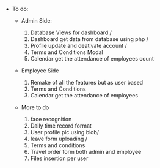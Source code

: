 * To do:
    * Admin Side: 
        1. Database Views for dashboard /
        2. Dashboard get data from database using php /
        3. Profile update and deativate account  /
        4. Terms and Conditions Modal
        5. Calendar get the attendance of employees count


    * Employee Side
        1. Remake of all the features but as user based
        2. Terms and Conditions
        3. Calendar get the attendance of employees


    * More to do
        1. face recognition
        2. Daily time record format
        3. User profile pic using blob/
        4. leave form uploading /
        5. Terms and conditions
        6. Travel order form both admin and employee
        7. Files insertion per user 




